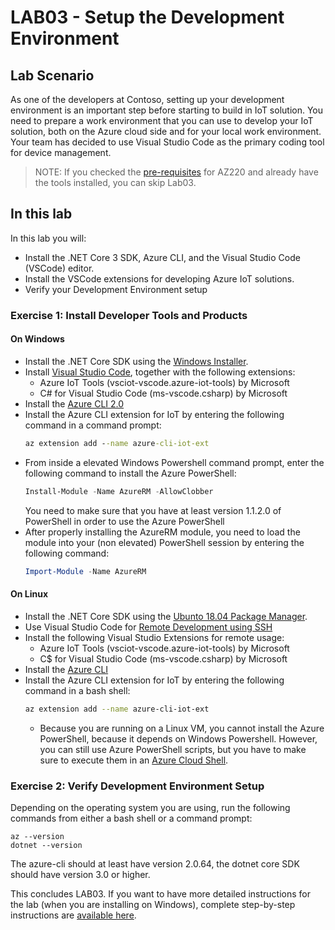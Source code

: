# LAB03 - Setup the Development Environment
## Lab Scenario
As one of the developers at Contoso, setting up your development environment is an important step before starting to build in IoT solution. You need to prepare a work environment that you can use to develop your IoT solution, both on the Azure cloud side and for your local work environment. Your team has decided to use Visual Studio Code as the primary coding tool for device management.
> NOTE: If you checked the [pre-requisites](../README.md) for AZ220 and already have the tools installed, you can skip Lab03.
## In this lab
In this lab you will:
- Install the .NET Core 3 SDK, Azure CLI, and the Visual Studio Code (VSCode) editor.
- Install the VSCode extensions for developing Azure IoT solutions.
- Verify your Development Environment setup
### Exercise 1: Install Developer Tools and Products
#### On Windows
- Install the .NET Core SDK using the [Windows Installer](https://dotnet.microsoft.com/download).
- Install [Visual Studio Code](https://code.visualstudio.com/Download), together with the following extensions:
  - Azure IoT Tools (vsciot-vscode.azure-iot-tools) by Microsoft
  - C# for Visual Studio Code (ms-vscode.csharp) by Microsoft
- Install the [Azure CLI 2.0](https://docs.microsoft.com/en-us/cli/azure/install-azure-cli?view=azure-cli-latest)
- Install the Azure CLI extension for IoT by entering the following command in a command prompt:
  ``` cmd
  az extension add --name azure-cli-iot-ext
  ```
- From inside a elevated Windows Powershell command prompt, enter the following command to install the Azure PowerShell:
  ``` PowerShell
  Install-Module -Name AzureRM -AllowClobber
  ```
  You need to make sure that you have at least version 1.1.2.0 of PowerShell in order to use the Azure PowerShell
- After properly installing the AzureRM module, you need to load the module into your (non elevated) PowerShell session by entering the following command:
  ``` PowerShell
  Import-Module -Name AzureRM
  ```
#### On Linux
- Install the .NET Core SDK using the [Ubunto 18.04 Package Manager](https://docs.microsoft.com/en-us/dotnet/core/install/linux-package-manager-ubuntu-1804).
- Use Visual Studio Code for [Remote Development using SSH](https://code.visualstudio.com/docs/remote/ssh)
- Install the following Visual Studio Extensions for remote usage:
  - Azure IoT Tools (vsciot-vscode.azure-iot-tools) by Microsoft
  - C$ for Visual Studio Code (ms-vscode.csharp) by Microsoft
- Install the [Azure CLI](https://docs.microsoft.com/en-us/cli/azure/install-azure-cli-apt?view=azure-cli-latest)
- Install the Azure CLI extension for IoT by entering the following command in a bash shell:
  ``` bash
  az extension add --name azure-cli-iot-ext
  ```
  - Because you are running on a Linux VM, you cannot install the Azure PowerShell, because it depends on Windows Powershell. However, you can still use Azure PowerShell scripts, but you have to make sure to execute them in an [Azure Cloud Shell](https://azure.microsoft.com/en-us/features/cloud-shell/).
### Exercise 2: Verify Development Environment Setup
Depending on the operating system you are using, run the following commands from either a bash shell or a command prompt:
``` Cmd
az --version
dotnet --version
```
The azure-cli should at least have version 2.0.64, the dotnet core SDK should have version 3.0 or higher.

This concludes LAB03. If you want to have more detailed instructions for the lab (when you are installing on Windows), complete step-by-step instructions are [available here](https://github.com/MicrosoftLearning/AZ-220-Microsoft-Azure-IoT-Developer/blob/master/Instructions/Labs/LAB_AK_03-set-up-the-development-environment.md).

